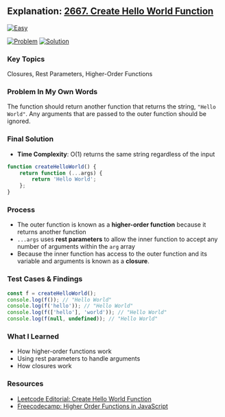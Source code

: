 ## Explanation: [2667. Create Hello World Function](https://leetcode.com/problems/create-hello-world-function/description/)

[![Easy](https://img.shields.io/badge/Difficulty:%20Easy-4eb247)](https://leetcode.com/problemset/?difficulty=EASY)

[![Problem](https://img.shields.io/badge/Problem%20Details-grey)](./README.md)
[![Solution](https://img.shields.io/badge/Solution:%20JavaScript-F7DF1E)](./solution.js)

### Key Topics

Closures, Rest Parameters, Higher-Order Functions

### Problem In My Own Words

The function should return another function that returns the string, `"Hello World"`. Any arguments that are passed to the outer function should be ignored.

### Final Solution

- **Time Complexity**: O(1) returns the same string regardless of the input

```js
function createHelloWorld() {
	return function (...args) {
		return 'Hello World';
	};
}
```

### Process

- The outer function is known as a **higher-order function** because it returns another function
- `...args` uses **rest parameters** to allow the inner function to accept any number of arguments within the `arg` array
- Because the inner function has access to the outer function and its variable and arguments is known as a **closure**.

### Test Cases & Findings

```js
const f = createHelloWorld();
console.log(f()); // "Hello World"
console.log(f('hello')); // "Hello World"
console.log(f(['hello'], 'world')); // "Hello World"
console.log(f(null, undefined)); // "Hello World"
```

### What I Learned

- How higher-order functions work
- Using rest parameters to handle arguments
- How closures work

### Resources

- [Leetcode Editorial: Create Hello World Function](https://leetcode.com/problems/create-hello-world-function/editorial/?envType=study-plan-v2&envId=30-days-of-javascript)
- [Freecodecamp: Higher Order Functions in JavaScript](https://www.freecodecamp.org/news/higher-order-functions-in-javascript-explained/)
